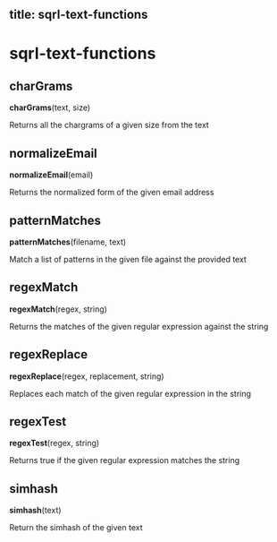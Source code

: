 title: sqrl-text-functions
---

# sqrl-text-functions

## charGrams

**charGrams**(text, size)

Returns all the chargrams of a given size from the text

## normalizeEmail

**normalizeEmail**(email)

Returns the normalized form of the given email address

## patternMatches

**patternMatches**(filename, text)

Match a list of patterns in the given file against the provided text

## regexMatch

**regexMatch**(regex, string)

Returns the matches of the given regular expression against the string

## regexReplace

**regexReplace**(regex, replacement, string)

Replaces each match of the given regular expression in the string

## regexTest

**regexTest**(regex, string)

Returns true if the given regular expression matches the string

## simhash

**simhash**(text)

Return the simhash of the given text

